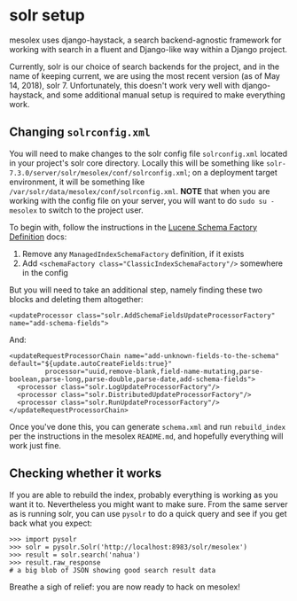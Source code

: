# solr setup

mesolex uses django-haystack, a search backend-agnostic framework for
working with search in a fluent and Django-like way within a Django project.

Currently, solr is our choice of search backends for the project, and in
the name of keeping current, we are using the most recent version (as of May 14, 2018),
solr 7. Unfortunately, this doesn't work very well with django-haystack,
and some additional manual setup is required to make everything work.

## Changing `solrconfig.xml`

You will need to make changes to the solr config file `solrconfig.xml`
located in your project's solr core directory. Locally this will be
something like `solr-7.3.0/server/solr/mesolex/conf/solrconfig.xml`; on
a deployment target environment, it will be something like
`/var/solr/data/mesolex/conf/solrconfig.xml`. **NOTE** that when you are
working with the config file on your server, you will want to
do `sudo su - mesolex` to switch to the project user.

To begin with, follow the instructions in the [Lucene Schema Factory Definition](https://lucene.apache.org/solr/guide/6_6/schema-factory-definition-in-solrconfig.html#SchemaFactoryDefinitioninSolrConfig-SwitchingfromManagedSchematoManuallyEditedschema.xml) docs:

1. Remove any `ManagedIndexSchemaFactory` definition, if it exists
2. Add `<schemaFactory class="ClassicIndexSchemaFactory"/>` somewhere in the config

But you will need to take an additional step, namely finding these two blocks
and deleting them altogether:

```
<updateProcessor class="solr.AddSchemaFieldsUpdateProcessorFactory" name="add-schema-fields">
```

And:

```
<updateRequestProcessorChain name="add-unknown-fields-to-the-schema" default="${update.autoCreateFields:true}"
         processor="uuid,remove-blank,field-name-mutating,parse-boolean,parse-long,parse-double,parse-date,add-schema-fields">
  <processor class="solr.LogUpdateProcessorFactory"/>
  <processor class="solr.DistributedUpdateProcessorFactory"/>
  <processor class="solr.RunUpdateProcessorFactory"/>
</updateRequestProcessorChain>
```

Once you've done this, you can generate `schema.xml` and run `rebuild_index`
per the instructions in the mesolex `README.md`, and hopefully everything will
work just fine.

## Checking whether it works

If you are able to rebuild the index, probably everything is working as
you want it to. Nevertheless you might want to make sure. From the same
server as is running solr, you can use `pysolr` to do a quick query
and see if you get back what you expect:

```
>>> import pysolr
>>> solr = pysolr.Solr('http://localhost:8983/solr/mesolex')
>>> result = solr.search('nahua')
>>> result.raw_response
# a big blob of JSON showing good search result data
```

Breathe a sigh of relief: you are now ready to hack on mesolex!
